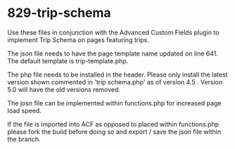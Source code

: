 # 829-trip-schema

Use these files in conjunction with the Advanced Custom Fields plugin to implement Trip Schema on pages featuring trips.

The json file needs to have the page template name updated on line 641. The default template is trip-template.php.

The php file needs to be installed in the header. Please only install the latest version shown commented in 'trip schema.php' as of version 4.5 . Version 5.0 will have the old versions removed.

The josn file can be implemented within functions.php for increased page load speed.

If the file is imported into ACF as opposed to placed within functions.php please fork the build before doing so and export / save the json file within the branch.
